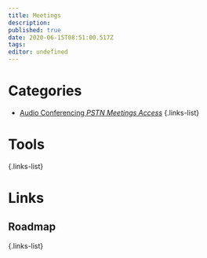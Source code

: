 ```yaml
---
title: Meetings
description: 
published: true
date: 2020-06-15T08:51:00.517Z
tags: 
editor: undefined
---
```


# Categories
- [Audio Conferencing *PSTN Meetings Access*](https://wiki.imkarl.me/microsoft/office-365/teams/meetings/audio-conferencing)
{.links-list}

# Tools

{.links-list}

# Links

## Roadmap

{.links-list}